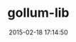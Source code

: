 ---
layout: post
title:  "gollum-lib"
repo:   "gollum/gollum-lib"
date:   2015-02-18 17:14:50
gemurl: http://github.com/gollum/gollum-lib
---